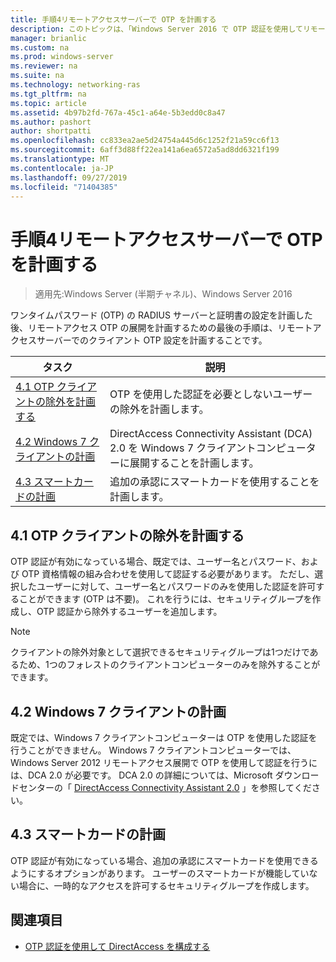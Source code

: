 ```yaml
---
title: 手順4リモートアクセスサーバーで OTP を計画する
description: このトピックは、「Windows Server 2016 で OTP 認証を使用してリモートアクセスを展開する」の一部です。
manager: brianlic
ms.custom: na
ms.prod: windows-server
ms.reviewer: na
ms.suite: na
ms.technology: networking-ras
ms.tgt_pltfrm: na
ms.topic: article
ms.assetid: 4b97b2fd-767a-45c1-a64e-5b3edd0c8a47
ms.author: pashort
author: shortpatti
ms.openlocfilehash: cc833ea2ae5d24754a445d6c1252f21a59cc6f13
ms.sourcegitcommit: 6aff3d88ff22ea141a6ea6572a5ad8dd6321f199
ms.translationtype: MT
ms.contentlocale: ja-JP
ms.lasthandoff: 09/27/2019
ms.locfileid: "71404385"
---
```

# <a name="step-4-plan-for-otp-on-the-remote-access-server"></a>手順4リモートアクセスサーバーで OTP を計画する

>適用先:Windows Server (半期チャネル)、Windows Server 2016

ワンタイムパスワード (OTP) の RADIUS サーバーと証明書の設定を計画した後、リモートアクセス OTP の展開を計画するための最後の手順は、リモートアクセスサーバーでのクライアント OTP 設定を計画することです。  
  
|タスク|説明|  
|----|--------|  
|[4.1 OTP クライアントの除外を計画する](#bkmk_4_1_Exemptions)|OTP を使用した認証を必要としないユーザーの除外を計画します。|  
|[4.2 Windows 7 クライアントの計画](#bkmk_4_2_Win7)|DirectAccess Connectivity Assistant (DCA) 2.0 を Windows 7 クライアントコンピューターに展開することを計画します。|  
|[4.3 スマートカードの計画](#BKMK_smartcard)|追加の承認にスマートカードを使用することを計画します。|  
  
## <a name="bkmk_4_1_Exemptions"></a>4.1 OTP クライアントの除外を計画する  
OTP 認証が有効になっている場合、既定では、ユーザー名とパスワード、および OTP 資格情報の組み合わせを使用して認証する必要があります。 ただし、選択したユーザーに対して、ユーザー名とパスワードのみを使用した認証を許可することができます (OTP は不要)。 これを行うには、セキュリティグループを作成し、OTP 認証から除外するユーザーを追加します。  
  
> [!NOTE]  
> クライアントの除外対象として選択できるセキュリティグループは1つだけであるため、1つのフォレストのクライアントコンピューターのみを除外することができます。  
  
## <a name="bkmk_4_2_Win7"></a>4.2 Windows 7 クライアントの計画  
既定では、Windows 7 クライアントコンピューターは OTP を使用した認証を行うことができません。  Windows 7 クライアントコンピューターでは、Windows Server 2012 リモートアクセス展開で OTP を使用して認証を行うには、DCA 2.0 が必要です。 DCA 2.0 の詳細については、Microsoft ダウンロードセンターの「 [DirectAccess Connectivity Assistant 2.0](https://go.microsoft.com/fwlink/?LinkId=253699) 」を参照してください。  
  
## <a name="BKMK_smartcard"></a>4.3 スマートカードの計画  
OTP 認証が有効になっている場合、追加の承認にスマートカードを使用できるようにするオプションがあります。 ユーザーのスマートカードが機能していない場合に、一時的なアクセスを許可するセキュリティグループを作成します。  
  
## <a name="BKMK_Links"></a>関連項目  
  
-   [OTP 認証を使用して DirectAccess を構成する](https://technet.microsoft.com/windows-server-docs/networking/remote-access/ras/otp/deploy-ra-otp)  
  


